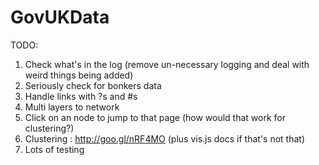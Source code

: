 GovUKData
=========

TODO:
1) Check what's in the log (remove un-necessary logging and deal with weird things being added)
2) Seriously check for bonkers data
3) Handle links with ?s and #s
4) Multi layers to network
5) Click on an node to jump to that page (how would that work for clustering?)
6) Clustering : http://goo.gl/nRF4MO (plus vis.js docs if that's not that)
7) Lots of testing

